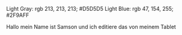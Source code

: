 Light Gray: rgb 213, 213, 213; #D5D5D5
Light Blue: rgb 47, 154, 255; #2F9AFF

Hallo mein Name ist Samson und ich editiere das von meinem Tablet
